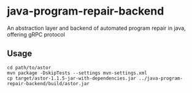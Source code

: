 # java-program-repair-backend
An abstraction layer and backend of automated program repair in java, offering gRPC protocol

## Usage
```shell
cd path/to/astor
mvn package -DskipTests --settings mvn-settings.xml
cp target/astor-1.1.5-jar-with-dependencies.jar ../java-program-repair-backend/build/astor.jar
```